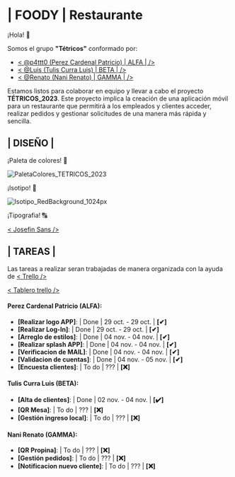 
# | FOODY | Restaurante

¡Hola! 👋

Somos el grupo **"Tétricos"** conformado por:

- [< @p4ttt0 (Perez Cardenal Patricio) | ALFA | />](https://www.github.com/p4ttt0)
- [< @Luis (Tulis Curra Luis) | BETA | />](https://www.github.com/LuisTulis)
- [< @Renato (Nani Renato) | GAMMA | />](https://www.github.com/renatonani)

Estamos listos para colaborar en equipo y llevar a cabo el proyecto **TÉTRICOS_2023**. Este proyecto implica la creación de una aplicación móvil para un restaurante que permitirá a los empleados y clientes acceder, realizar pedidos y gestionar solicitudes de una manera más rápida y sencilla.

## | DISEÑO |

¡Paleta de colores! 🎨

![PaletaColores_TETRICOS_2023](https://github.com/P4TTT0/TETRICOS_2023/assets/98591487/9b2281aa-0291-4e5c-a82a-72af54c35ca8)

¡Isotipo! 🍔

![Isotipo_RedBackground_1024px](https://github.com/P4TTT0/TETRICOS_2023/assets/98591487/fb7b3608-5f02-49a0-a59d-efbccf2b64dd)

¡Tipografia! 🔠

[< Josefin Sans />](https://fonts.google.com/specimen/Josefin+Sans)

## | TAREAS |

Las tareas a realizar seran trabajadas de manera organizada con la ayuda de [< Trello />](https://trello.com/es)

[< Tablero trello />](https://trello.com/invite/b/wNSLp2hW/ATTIb7f76379161e56423dbe4b25c2323d89BAAC00FA/tetricos2023)

#### Perez Cardenal Patricio (ALFA):
- **[Realizar logo APP]**: | Done | 29 oct. - 29 oct. | **[✔]**
- **[Realizar Log-In]**: | Done | 29 oct. - 29 oct. | **[✔]**
- **[Arreglo de estilos]**: | Done | 04 nov. - 04 nov. | **[✔]**
- **[Realizar splash APP]**: | Done | 04 nov. - 04 nov. | **[✔]**
- **[Verificacion de MAIL]**: | Done | 04 nov. - 04 nov. | **[✔]**
- **[Validacion de cuentas]**: | Done | 04 nov. - 05 nov. | **[✔]**
- **[Encuesta clientes]**: | To do | ??? | **[❌]**

#### Tulis Curra Luis (BETA):
- **[Alta de clientes]**: | Done | 02 nov. - 04 nov. | **[✔️]**
- **[QR Mesa]**: | To do | ??? | **[❌]**
- **[Gestión ingreso local]**: | To do | ??? | **[❌]**

#### Nani Renato (GAMMA):
- **[QR Propina]**: | To do | ??? | **[❌]**
- **[Gestión pedidos]**: | To do | ??? | **[❌]**
- **[Notificacion nuevo cliente]**: | To do | ??? | **[❌]**

